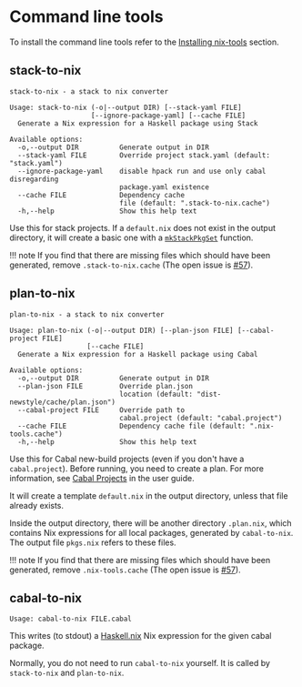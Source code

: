 # Command line tools

To install the command line tools refer to the [Installing nix-tools](https://input-output-hk.github.io/haskell.nix/dev/manually-generating-nix-expressions/) section.

## stack-to-nix

```
stack-to-nix - a stack to nix converter

Usage: stack-to-nix (-o|--output DIR) [--stack-yaml FILE]
                    [--ignore-package-yaml] [--cache FILE]
  Generate a Nix expression for a Haskell package using Stack

Available options:
  -o,--output DIR          Generate output in DIR
  --stack-yaml FILE        Override project stack.yaml (default: "stack.yaml")
  --ignore-package-yaml    disable hpack run and use only cabal disregarding
                           package.yaml existence
  --cache FILE             Dependency cache
                           file (default: ".stack-to-nix.cache")
  -h,--help                Show this help text
```

Use this for stack projects. If a `default.nix` does not exist in the
output directory, it will create a basic one with a
[`mkStackPkgSet`](../manually-generating-nix-expressions#Using-Stack) function.

!!! note
    If you find that there are missing files which should have been
    generated, remove `.stack-to-nix.cache`
    (The open issue is [#57][cache-issue]).

[cache-issue]: https://github.com/input-output-hk/haskell.nix/issues/57

## plan-to-nix

```
plan-to-nix - a stack to nix converter

Usage: plan-to-nix (-o|--output DIR) [--plan-json FILE] [--cabal-project FILE]
                   [--cache FILE]
  Generate a Nix expression for a Haskell package using Cabal

Available options:
  -o,--output DIR          Generate output in DIR
  --plan-json FILE         Override plan.json
                           location (default: "dist-newstyle/cache/plan.json")
  --cabal-project FILE     Override path to
                           cabal.project (default: "cabal.project")
  --cache FILE             Dependency cache file (default: ".nix-tools.cache")
  -h,--help                Show this help text
```

Use this for Cabal new-build projects (even if you don't have a
`cabal.project`). Before running, you need to create a plan. For more
information, see [Cabal Projects](../manually-generating-nix-expressions#Using-Cabal) in the user
guide.

It will create a template `default.nix` in the output directory,
unless that file already exists.

Inside the output directory, there will be another directory
`.plan.nix`, which contains Nix expressions for all local packages,
generated by `cabal-to-nix`. The output file `pkgs.nix` refers to
these files.

!!! note
    If you find that there are missing files which should have been
    generated, remove `.nix-tools.cache`
    (The open issue is [#57][cache-issue]).

## cabal-to-nix

```
Usage: cabal-to-nix FILE.cabal
```

This writes (to stdout) a [Haskell.nix][] Nix expression for the given
cabal package.

Normally, you do not need to run `cabal-to-nix` yourself. It is called
by `stack-to-nix` and `plan-to-nix`.

[haskell.nix]: https://github.com/input-output-hk/haskell.nix
